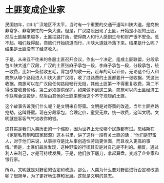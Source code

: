 # 土匪变成企业家

民国初年，四川广汉地区不太平，当时有一个重要的交通干道叫川陕大道，是商旅非常多、非常繁忙的一条大道。但是，广汉路段出现了土匪，开始是小股的土匪，然后土匪越来越多，土匪拦路打劫，使得商人和行人感到生命和财产很不安全。惹不起，咱们躲得起，商旅们开始绕道而行，川陕大道就冷落下来。结果是什么呢？结果是土匪没有了经济收入。 

于是，从来互不往来的各股土匪召开会议，作出一个决定，组成土匪联盟，分段承包川陕大道广汉段，广汉的土匪张麻子承包一段，李麻子承包一段，分段承包，统一收费，比如一条盐收五毛，背包袱的收一元，赶车的可以计价。无论这个行人和商旅从哪个路段进入川陕大道广汉段，收了过路费的土匪都要开一张收据，凭这张收据，商旅可以在广汉段任何路段畅行无阻，其他土匪第一不得重复收费，第二不得改变收费价格，第三必须提供保护。如果做不到这三条，商旅可以向土匪经济工作联席会议投诉，然后由其他的土匪来整治这个不守规矩的土匪。 

这个故事告诉我们什么呢？是文明来自野蛮。文明是对野蛮的改造。当年土匪拦路抢劫，这叫野蛮。现在分段承包，合理定价，童叟无欺，统一收费，这叫文明。文明就是客客气气地收你的钱。 

这其实是我们人类历史的一个缩影，因为世界上无论哪个民族都有过。恩格斯在《家庭私有制和国家起源》这本书里，讲了这样一段有关土匪的话：“他们是野蛮人，对于他们来说，从事掠夺是比从事创造性劳动更体面，而且收入更高的事情。”但是，土匪们最后发现，这种野蛮的行径其实是对自己是不利的。相反，通过利人来利己，才是可持续发展。于是，他们放下屠刀，拿起算盘，变成了企业家和银行家。 

所以，文明就是对野蛮的否定和改造。那么，人类为什么要对野蛮进行否定和改造呢？很简单，为了更好地生存和发展。这就是文明的意志。